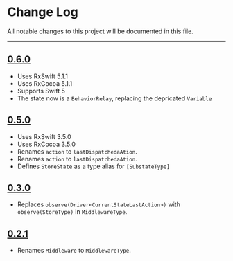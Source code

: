 # Change Log
All notable changes to this project will be documented in this file.

---

## [0.6.0](https://github.com/nazeehshoura/RxState/releases/tag/0.6.0)

* Uses RxSwift 5.1.1
* Uses RxCocoa 5.1.1
* Supports Swift 5
* The state now is a `BehaviorRelay`, replacing the depricated `Variable`

## [0.5.0](https://github.com/nazeehshoura/RxState/releases/tag/0.5.0)

* Uses RxSwift 3.5.0
* Uses RxCocoa 3.5.0
* Renames `action` to `lastDispatchedaAtion`.
* Renames `action` to `lastDispatchedaAtion`.
* Defines `StoreState` as a type alias for `[SubstateType]`

## [0.3.0](https://github.com/nazeehshoura/RxState/releases/tag/0.3.0)

* Replaces `observe(Driver<CurrentStateLastAction>)` with `observe(StoreType)` in `MiddlewareType`.

## [0.2.1](https://github.com/nazeehshoura/RxState/releases/tag/0.2.1)

* Renames `Middleware` to `MiddlewareType`.
